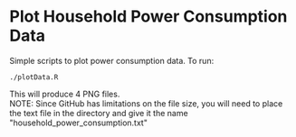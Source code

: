 # Plot Household Power Consumption Data
Simple scripts to plot power consumption data. To run:
```
./plotData.R
```
This will produce 4 PNG files.  
NOTE: Since GitHub has limitations on the file size, you will need to place the text file in the directory and give it the name "household_power_consumption.txt"
